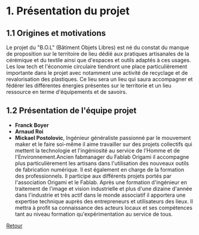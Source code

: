 # 1. Présentation du projet  

## 1.1 Origines et motivations

Le projet du "B.O.L" (Bâtiment Objets Libres) est né du constat du manque de proposition sur le territoire de lieu dédié aux pratiques artisanales de la cérémique et du textile ainsi que d'espaces et outils adaptés à ces usages. Les low tech et l'économie circulaire tiendront une place particulièrement importante dans le projet avec notamment une activité de recyclage et de revalorisation des plastiques. Ce lieu sera un lieu qui saura accompagner et fédérer les différentes énergies présentes sur le territorie et un lieu ressource en terme d'équipements et de savoirs.


## 1.2 Présentation de l'équipe projet  

* **Franck Boyer**
* **Arnaud Roi**
* **Mickael Postolovic**, Ingénieur généraliste passionné par le mouvement maker et le faire soi-même il aime travailler sur des projets collectifs qui mettent la technologie et l'ingéniosité au service de l'Homme et de l'Environnement.Ancien fabmanager du Fablab Origami il accompagne plus particulièrement les artisans dans l'utilisation des nouveaux outils de fabrication numérique. Il est également en charge de la formation des professionnels. Il participe aux différents projets portés par l'association Origami et le Fablab. Après une formation d'ingénieur en traitement de l'image et vision industrielle et plus d'une dizaine d'année dans l'industrie et très actif dans le monde associatif il apportera une expertise technique auprès des entrepreneurs et utilisateurs des lieux. Il mettra à profit sa connaissance des acteurs locaux et ses compétences tant au niveau formation qu'expérimentation au service de tous.

[Retour](README.md)
